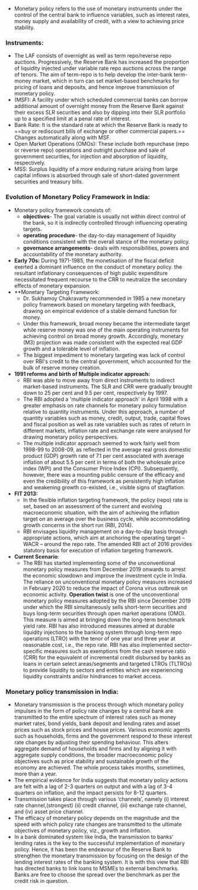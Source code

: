 - Monetary policy refers to the use of monetary instruments under the control of the central bank to influence variables, such as interest rates, money supply and availability of credit, with a view to achieving price stability.
### Instruments: 
- The LAF consists of overnight as well as term repo/reverse repo auctions. Progressively, the Reserve Bank has increased the proportion of liquidity injected under variable rate repo auctions across the range of tenors. The aim of term-repo is to help develop the inter-bank term-money market, which in turn can set market-based benchmarks for pricing of loans and deposits, and hence improve transmission of monetary policy.
- (MSF): A facility under which scheduled commercial banks can borrow additional amount of overnight money from the Reserve Bank against their excess SLR securities and also by dipping into their SLR portfolio up to a specified limit at a penal rate of interest.
- Bank Rate: It is the standard rate at which the Reserve Bank is ready to ==buy or rediscount bills of exchange or other commercial papers.== Changes automatically along with MSF.
- Open Market Operations (OMOs): These include both repurchase (repo or reverse repo) operations and outright purchase and sale of government securities, for injection and absorption of liquidity, respectively.
- MSS: Surplus liquidity of a more enduring nature arising from large capital inflows is absorbed through sale of short-dated government securities and treasury bills.
### Evolution of Monetary Policy Framework in India:
- Monetary policy framework consists of:
	- **objectives**- The goal variable is usually not within direct control of the bank, so it is indirectly controlled through influencing operating targets.
	- **operating procedure**- the day-to-day management of liquidity conditions consistent with the overall stance of the monetary policy.
	- **governance arrangements**- deals with  responsibilities, powers and accountability of the monetary authority.
- **Early 70s:** During 1971-1985, the monetisation of the fiscal deficit exerted a dominant influence on the conduct of monetary policy. the resultant inflationary consequences of high public expenditure necessitated frequent recourse to the CRR to neutralize the secondary effects of monetary expansion.
- **Monetary Targeting Framework:
	- Dr. Sukhamoy Chakravarty recommended in 1985 a new monetary policy framework based on monetary targeting with feedback, drawing on empirical evidence of a stable demand function for money. 
	- Under this framework, broad money became the intermediate target while reserve money was one of the main operating instruments for achieving control on broad money growth. Accordingly, monetary (M3) projection was made consistent with the expected real GDP growth and a tolerable level of inflation.
	- The biggest impediment to monetary targeting was lack of control over RBI's credit to the central government, which accounted for the bulk of reserve money creation.
- **1991 reforms and birth of Multiple indicator approach:** 
	- RBI was able to move away from direct instruments to indirect market-based instruments. The SLR and CRR were gradually brought down to 25 per cent and 9.5 per cent, respectively by 1997.
	- The RBI adopted a 'multiple indicator approach' in April 1998 with a greater emphasis on rate channels for monetary policy formulation relative to quantity instruments. Under this approach, a number of quantity variables such as money, credit, output, trade, capital flows and fiscal position as well as rate variables such as rates of return in different markets, inflation rate and exchange rate were analysed for drawing monetary policy perspectives.
	- The multiple indicator approach seemed to work fairly well from 1998-99 to 2008-09, as reflected in the average real gross domestic product (GDP) growth rate of 7.1 per cent associated with average inflation of about 5.5 per cent in terms of both the wholesale price index (WPI) and the Consumer Price Index (CPI). Subsequently, however, there was a mounting public censure of the efficacy and even the credibility of this framework as persistently high inflation and weakening growth co-existed, i.e., visible signs of stagflation.
- **FIT 2013:**
	- In the flexible inflation targeting framework, the policy (repo) rate is set, based on an assessment of the current and evolving macroeconomic situation, with the aim of achieving the inflation target on an average over the business cycle, while accommodating growth concerns in the short run (RBI, 2014).
	- RBI envisages liquidity management on a day-to-day basis through appropriate actions, which aim at anchoring the operating target – WACR – around the repo rate. The amended RBI act of 2016 provides statutory basis for execution of inflation targeting framework.
- **Current Scenario**:
	- The RBI has started implementing some of the unconventional monetary policy measures from December 2019 onwards to arrest the economic slowdown and improve the investment cycle in India. The reliance on unconventional monetary policy measures increased in February 2020 to reduce the impact of Corona virus outbreak on economic activity. **Operation twist** is one of the unconventional monetary policy measures adopted by the RBI since December 2019 under which the RBI simultaneously sells short-term securities and buys long-term securities through open market operations (OMO). This measure is aimed at bringing down the long-term benchmark yield rate. RBI has also introduced measures aimed at durable liquidity injections to the banking system through long-term repo operations (LTRO) with the tenor of one year and three year at reasonable cost, i.e., the repo rate. RBI has also implemented sector-specific measures such as exemptions from the cash reserve ratio (CRR) for the equivalent of incremental credit disbursed by banks as loans in certain select areas/segments and targeted LTROs (TLTROs) to provide liquidity to sectors and entities which are experiencing liquidity constraints and/or hindrances to market access.
### Monetary policy transmission in India:
- Monetary transmission is the process through which monetary policy impulses in the form of policy rate changes by a central bank are transmitted to the entire spectrum of interest rates such as money market rates, bond yields, bank deposit and lending rates and asset prices such as stock prices and house prices. Various economic agents such as households, firms and the government respond to these interest rate changes by adjusting their spending behaviour. This alters aggregate demand of households and firms and by aligning it with aggregate supply conditions, the broader macroeconomic policy objectives such as price stability and sustainable growth of the economy are achieved. The whole process takes months, sometimes, more than a year.
- The empirical evidence for India suggests that monetary policy actions are felt with a lag of 2-3 quarters on output and with a lag of 3-4 quarters on inflation, and the impact persists for 8-12 quarters.
- Transmission takes place through various ‘channels’, namely (i) interest rate channel,(strongest) (ii) credit channel, (iii) exchange rate channel, and (iv) asset price channel. 
- The efficacy of monetary policy depends on the magnitude and the speed with which policy rate changes are transmitted to the ultimate objectives of monetary policy, viz., growth and inflation.
- In a bank dominated system like India, the transmission to banks’ lending rates is the key to the successful implementation of monetary policy. Hence, it has been the endeavour of the Reserve Bank to strengthen the monetary transmission by focusing on the design of the lending interest rates of the banking system. It is with this view that RBI has directed banks to link loans to MSMEs to external benchmarks. Banks are free to choose the spread over the benchmark as per the credit risk in question.


